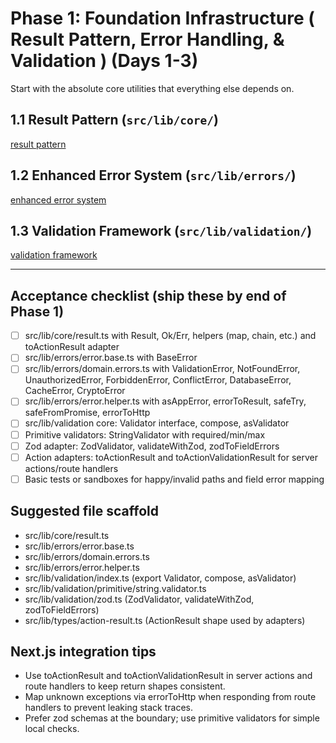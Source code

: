 # Phase 1: Foundation Infrastructure ( Result Pattern, Error Handling, & Validation ) (Days 1-3)

Start with the absolute core utilities that everything else depends on.

## 1.1 Result Pattern (`src/lib/core/`)

[result pattern](1-1-result-pattern.md)

## 1.2 Enhanced Error System (`src/lib/errors/`)

[enhanced error system](1-2-error-handling.md)

## 1.3 Validation Framework (`src/lib/validation/`)

[validation framework](1-3-validation-framework.md)

---

## Acceptance checklist (ship these by end of Phase 1)

- [ ] src/lib/core/result.ts with Result, Ok/Err, helpers (map, chain, etc.) and toActionResult adapter
- [ ] src/lib/errors/error.base.ts with BaseError
- [ ] src/lib/errors/domain.errors.ts with ValidationError, NotFoundError, UnauthorizedError, ForbiddenError, ConflictError, DatabaseError, CacheError, CryptoError
- [ ] src/lib/errors/error.helper.ts with asAppError, errorToResult, safeTry, safeFromPromise, errorToHttp
- [ ] src/lib/validation core: Validator interface, compose, asValidator
- [ ] Primitive validators: StringValidator with required/min/max
- [ ] Zod adapter: ZodValidator, validateWithZod, zodToFieldErrors
- [ ] Action adapters: toActionResult and toActionValidationResult for server actions/route handlers
- [ ] Basic tests or sandboxes for happy/invalid paths and field error mapping

## Suggested file scaffold

- src/lib/core/result.ts
- src/lib/errors/error.base.ts
- src/lib/errors/domain.errors.ts
- src/lib/errors/error.helper.ts
- src/lib/validation/index.ts (export Validator, compose, asValidator)
- src/lib/validation/primitive/string.validator.ts
- src/lib/validation/zod.ts (ZodValidator, validateWithZod, zodToFieldErrors)
- src/lib/types/action-result.ts (ActionResult shape used by adapters)

## Next.js integration tips

- Use toActionResult and toActionValidationResult in server actions and route handlers to keep return shapes consistent.
- Map unknown exceptions via errorToHttp when responding from route handlers to prevent leaking stack traces.
- Prefer zod schemas at the boundary; use primitive validators for simple local checks.
